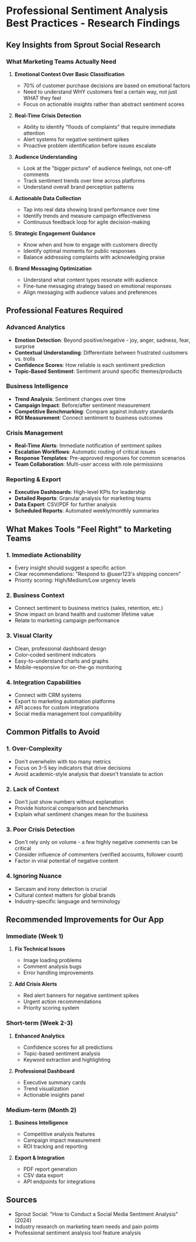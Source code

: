 # Professional Sentiment Analysis Best Practices - Research Findings

## Key Insights from Sprout Social Research

### What Marketing Teams Actually Need

1. **Emotional Context Over Basic Classification**
   - 70% of customer purchase decisions are based on emotional factors
   - Need to understand WHY customers feel a certain way, not just WHAT they feel
   - Focus on actionable insights rather than abstract sentiment scores

2. **Real-Time Crisis Detection**
   - Ability to identify "floods of complaints" that require immediate attention
   - Alert systems for negative sentiment spikes
   - Proactive problem identification before issues escalate

3. **Audience Understanding**
   - Look at the "bigger picture" of audience feelings, not one-off comments
   - Track sentiment trends over time across platforms
   - Understand overall brand perception patterns

4. **Actionable Data Collection**
   - Tap into real data showing brand performance over time
   - Identify trends and measure campaign effectiveness
   - Continuous feedback loop for agile decision-making

5. **Strategic Engagement Guidance**
   - Know when and how to engage with customers directly
   - Identify optimal moments for public responses
   - Balance addressing complaints with acknowledging praise

6. **Brand Messaging Optimization**
   - Understand what content types resonate with audience
   - Fine-tune messaging strategy based on emotional responses
   - Align messaging with audience values and preferences

## Professional Features Required

### Advanced Analytics
- **Emotion Detection**: Beyond positive/negative - joy, anger, sadness, fear, surprise
- **Contextual Understanding**: Differentiate between frustrated customers vs. trolls
- **Confidence Scores**: How reliable is each sentiment prediction
- **Topic-Based Sentiment**: Sentiment around specific themes/products

### Business Intelligence
- **Trend Analysis**: Sentiment changes over time
- **Campaign Impact**: Before/after sentiment measurement
- **Competitive Benchmarking**: Compare against industry standards
- **ROI Measurement**: Connect sentiment to business outcomes

### Crisis Management
- **Real-Time Alerts**: Immediate notification of sentiment spikes
- **Escalation Workflows**: Automatic routing of critical issues
- **Response Templates**: Pre-approved responses for common scenarios
- **Team Collaboration**: Multi-user access with role permissions

### Reporting & Export
- **Executive Dashboards**: High-level KPIs for leadership
- **Detailed Reports**: Granular analysis for marketing teams
- **Data Export**: CSV/PDF for further analysis
- **Scheduled Reports**: Automated weekly/monthly summaries

## What Makes Tools "Feel Right" to Marketing Teams

### 1. **Immediate Actionability**
- Every insight should suggest a specific action
- Clear recommendations: "Respond to @user123's shipping concern"
- Priority scoring: High/Medium/Low urgency levels

### 2. **Business Context**
- Connect sentiment to business metrics (sales, retention, etc.)
- Show impact on brand health and customer lifetime value
- Relate to marketing campaign performance

### 3. **Visual Clarity**
- Clean, professional dashboard design
- Color-coded sentiment indicators
- Easy-to-understand charts and graphs
- Mobile-responsive for on-the-go monitoring

### 4. **Integration Capabilities**
- Connect with CRM systems
- Export to marketing automation platforms
- API access for custom integrations
- Social media management tool compatibility

## Common Pitfalls to Avoid

### 1. **Over-Complexity**
- Don't overwhelm with too many metrics
- Focus on 3-5 key indicators that drive decisions
- Avoid academic-style analysis that doesn't translate to action

### 2. **Lack of Context**
- Don't just show numbers without explanation
- Provide historical comparison and benchmarks
- Explain what sentiment changes mean for the business

### 3. **Poor Crisis Detection**
- Don't rely only on volume - a few highly negative comments can be critical
- Consider influence of commenters (verified accounts, follower count)
- Factor in viral potential of negative content

### 4. **Ignoring Nuance**
- Sarcasm and irony detection is crucial
- Cultural context matters for global brands
- Industry-specific language and terminology

## Recommended Improvements for Our App

### Immediate (Week 1)
1. **Fix Technical Issues**
   - Image loading problems
   - Comment analysis bugs
   - Error handling improvements

2. **Add Crisis Alerts**
   - Red alert banners for negative sentiment spikes
   - Urgent action recommendations
   - Priority scoring system

### Short-term (Week 2-3)
1. **Enhanced Analytics**
   - Confidence scores for all predictions
   - Topic-based sentiment analysis
   - Keyword extraction and highlighting

2. **Professional Dashboard**
   - Executive summary cards
   - Trend visualization
   - Actionable insights panel

### Medium-term (Month 2)
1. **Business Intelligence**
   - Competitive analysis features
   - Campaign impact measurement
   - ROI tracking and reporting

2. **Export & Integration**
   - PDF report generation
   - CSV data export
   - API endpoints for integrations

## Sources
- Sprout Social: "How to Conduct a Social Media Sentiment Analysis" (2024)
- Industry research on marketing team needs and pain points
- Professional sentiment analysis tool feature analysis
